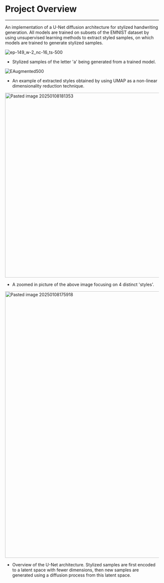 # Project Overview
---

An implementation of a U-Net diffusion architecture for stylized handwriting generation. All models are trained on subsets of the EMNIST dataset by using unsupervised learning methods to extract styled samples, on which models are trained to generate stylized samples. 

![ep-149_w-2_nc-16_ts-500](https://github.com/user-attachments/assets/24b19db3-0c09-4572-b41c-a081244877ec)
- Stylized samples of the letter 'a' being generated from a trained model.


![EAugmented500](https://github.com/user-attachments/assets/d767ad7d-72fd-445b-8741-034876131c56)
- An example of extracted styles obtained by using UMAP as a non-linear dimensionality reduction technique.

<img width="604" alt="Pasted image 20250108181353" src="https://github.com/user-attachments/assets/e02c3675-2705-4fce-97c2-a0578e94fa91" />

- A zoomed in picture of the above image focusing on 4 distinct 'styles'.

<img width="871" alt="Pasted image 20250108175918" src="https://github.com/user-attachments/assets/188c48c7-5591-4309-9448-344aa8d4796e" />

- Overview of the U-Net architecture. Stylized samples are first encoded to a latent space with fewer dimensions, then new samples are generated using a diffusion process from this latent space.
